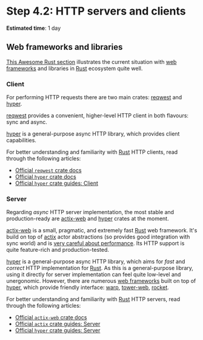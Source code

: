 Step 4.2: HTTP servers and clients
==================================

__Estimated time__: 1 day




## Web frameworks and libraries

[This Awesome Rust section][21] illustrates the current situation with [web frameworks][22] and libraries in [Rust] ecosystem quite well.


### Client

For performing HTTP requests there are two main crates: [reqwest] and [hyper].

[reqwest] provides a convenient, higher-level HTTP client in both flavours: sync and async.

[hyper] is a general-purpose async HTTP library, which provides client capabilities.

For better understanding and familiarity with [Rust] HTTP clients, read through the following articles:
- [Official `reqwest` crate docs][reqwest]
- [Official `hyper` crate docs][hyper]
- [Official `hyper` crate guides: Client][23]


### Server

Regarding _async_ HTTP server implementation, the most stable and production-ready are [actix-web] and [hyper] crates at the moment.

[actix-web] is a small, pragmatic, and extremely fast [Rust] web framework. It's build on top of [actix] actor abstractions (so provides good integration with sync world) and is [very careful about performance][24]. Its HTTP support is quite feature-rich and production-tested.

[hyper] is a general-purpose async HTTP library, which aims for _fast_ and _correct_ HTTP implementation for [Rust]. As this is a general-purpose library, using it directly for server implementation can feel quite low-level and unergonomic. However, there are numerous [web frameworks][22] built on top of [hyper], which provide friendly interface: [warp], [tower-web], [rocket].

For better understanding and familiarity with [Rust] HTTP servers, read through the following articles:
- [Official `actix-web` crate docs][actix-web]
- [Official `actix` crate guides: Server][26]
- [Official `hyper` crate guides: Server][25]





[actix]: https://docs.rs/actix
[actix-web]: https://docs.rs/actix-web
[hyper]: https://docs.rs/hyper
[reqwest]: https://docs.rs/reqwest
[rocket]: https://docs.rs/rocket
[Rust]: https://www.rust-lang.org
[tower-web]: https://docs.rs/tower-web
[warp]: https://docs.rs/warp

[21]: https://github.com/rust-unofficial/awesome-rust#web-programming
[22]: https://en.wikipedia.org/wiki/Web_framework
[23]: https://hyper.rs/guides/client/basic
[24]: https://www.techempower.com/benchmarks/#section=data-r16&hw=ph&test=plaintext
[25]: https://hyper.rs/guides/server/hello-world
[26]: https://actix.rs/docs/server
